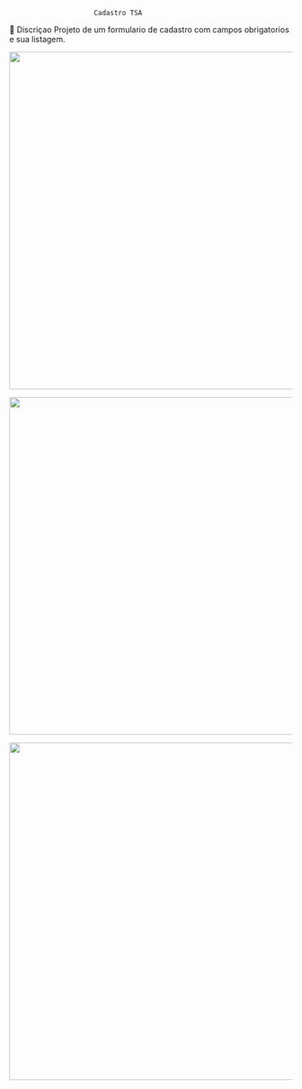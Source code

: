                          Cadastro TSA

📝 Discriçao
 Projeto de um formulario de cadastro com campos obrigatorios e sua listagem.

<p>
  <img width="600" src="@/assets/cadastro.png">
</p>
<p>
  <img width="600" src="@/assets/pagamento.png">
</p>
<p>
  <img width="600" src="@/assets/lista.png">
</p>
